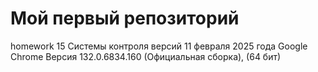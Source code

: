 # Мой первый репозиторий
homework 15
Системы контроля версий
11 февраля 2025 года
Google Chrome Версия 132.0.6834.160 (Официальная сборка), (64 бит)

